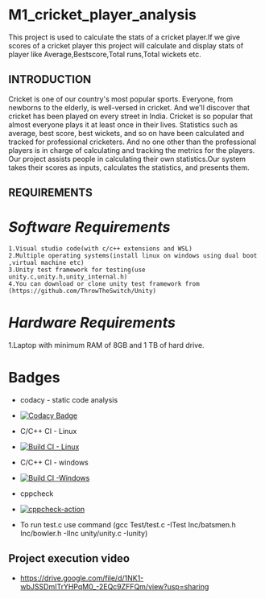 # M1_cricket_player_analysis
This project is used to calculate the stats of a cricket player.If we give scores of a cricket player this project will calculate and display 
stats of player like Average,Bestscore,Total runs,Total wickets etc.

## INTRODUCTION

Cricket is one of our country's most popular sports. Everyone, from newborns to the elderly, is well-versed in cricket. And we'll discover that cricket has been played on every street in India. Cricket is so popular that almost everyone plays it at least once in their lives.
Statistics such as average, best score, best wickets, and so on have been calculated and tracked for professional cricketers. And no one other than the professional players is in charge of calculating and tracking the metrics for the players. Our project assists people in calculating their own statistics.Our system takes their scores as inputs, calculates the statistics, and presents them.


## REQUIREMENTS

# _Software Requirements_

	1.Visual studio code(with c/c++ extensions and WSL)
	2.Multiple operating systems(install linux on windows using dual boot ,virtual machine etc)
	3.Unity test framework for testing(use unity.c,unity.h,unity_internal.h)
	4.You can download or clone unity test framework from (https://github.com/ThrowTheSwitch/Unity)
  
  # _Hardware Requirements_

1.Laptop with minimum RAM of 8GB and 1 TB of hard drive.
  
  
# Badges
* codacy - static code analysis
* [![Codacy Badge](https://app.codacy.com/project/badge/Grade/9c8c93d17bf74d52ab3e1057b88f04c8)](https://www.codacy.com/gh/sharathminnu/M1_cricket_player_analysis/dashboard?utm_source=github.com&amp;utm_medium=referral&amp;utm_content=sharathminnu/M1_cricket_player_analysis&amp;utm_campaign=Badge_Grade)
* C/C++ CI - Linux
* [![Build CI - Linux](https://github.com/sharathminnu/M1_cricket_player_analysis/actions/workflows/c-cpp.yml/badge.svg)](https://github.com/sharathminnu/M1_cricket_player_analysis/actions/workflows/c-cpp.yml)
* C/C++ CI - windows
* [![Build CI -Windows](https://github.com/sharathminnu/M1_cricket_player_analysis/actions/workflows/windows.yml/badge.svg)](https://github.com/sharathminnu/M1_cricket_player_analysis/actions/workflows/windows.yml)
* cppcheck
* [![cppcheck-action](https://github.com/sharathminnu/M1_cricket_player_analysis/actions/workflows/cppcheck.yml/badge.svg)](https://github.com/sharathminnu/M1_cricket_player_analysis/actions/workflows/cppcheck.yml)


* To run test.c use command (gcc Test/test.c -ITest Inc/batsmen.h Inc/bowler.h -IInc unity/unity.c -Iunity)

## Project execution video
* https://drive.google.com/file/d/1NK1-wbJSSDmITrYHPqM0_-2EQc9ZFFQm/view?usp=sharing
